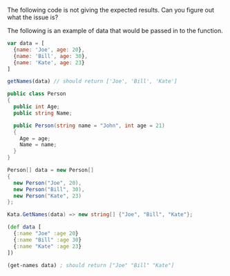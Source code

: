 The following code is not giving the expected results. Can you figure out what the issue is?

The following is an example of data that would be passed in to the function. 

```javascript
var data = [
  {name: 'Joe', age: 20},
  {name: 'Bill', age: 30},
  {name: 'Kate', age: 23}
]

getNames(data) // should return ['Joe', 'Bill', 'Kate']
```
```csharp
public class Person
{
  public int Age;
  public string Name;

  public Person(string name = "John", int age = 21)
  {
    Age = age;
    Name = name;
  }
}

Person[] data = new Person[]
{
  new Person("Joe", 20),
  new Person("Bill", 30),
  new Person("Kate", 23)
};

Kata.GetNames(data) => new string[] {"Joe", "Bill", "Kate"};
```
```clojure
(def data [
  {:name "Joe" :age 20}
  {:name "Bill" :age 30}
  {:name "Kate" :age 23}
])

(get-names data) ; should return ["Joe" "Bill" "Kate"]
```
